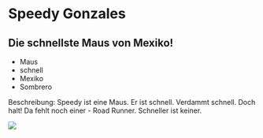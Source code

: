 # Speedy Gonzales
## Die schnellste Maus von Mexiko!
* Maus
* schnell
* Mexiko
* Sombrero

Beschreibung: 
Speedy ist eine Maus. Er ist schnell. Verdammt schnell. 
Doch halt! Da fehlt noch einer - Road Runner. Schneller ist keiner.

<img src="https://pixy.org/src/88/thumbs350/887394.jpg"/>
